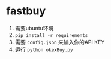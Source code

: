 # fastbuy

1. 需要ubuntu环境
2. `pip install -r requirements`
3. 需要 `config.json` 来输入你的API KEY
4. 运行 `python okexBuy.py`
